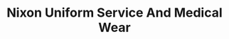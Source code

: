 ---
title: "Nixon Uniform Service And Medical Wear"
url: /east-hartford/nixon-uniform-service-and-medical-wear/
shop: clothes
---